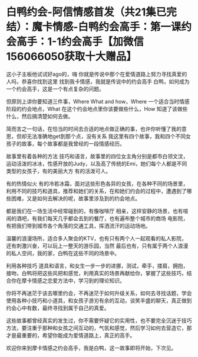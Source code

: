 # 白鸭约会-阿信情感首发（共21集已完结）：魔卡情感-白鸭约会高手：第一课约会高手：1-1约会高手【加微信156066050获取十大赠品】

这小子主板他试试好ago的，嗨 你就是传说中那个在爱情道路上努力寻找真爱的人吗，恭喜你找到这里 找到我卡情感，我就是传说中的约会高手 白鸭，如何成为一个约会高手，这是一个有点复杂的问题。

但原则上讲你要知道三件事，Where What and how，Where 一个适合当时情感阶段的约会地点，What 在这个约会地点里你该要做些什么，How 知道了该做些什么，然后搞清楚如何去做。

简而言之一句话，在恰当的时间去合适的地点做正确的事，也许你听懂了我的意思，但却无法准确地get到那个点，没有关系 我这里有四个故事，我和四个不同女孩子的故事，每个故事都是我曾经的一段情感经历。

故事里有着各种的方法 技巧和语言，故事里的四位女主角分别是都市白领文汶，运动活泼的冰冰，性感开放的Judy，以及高了传统的Emi，她们每个人都是不同类型的女孩子，有的美丽大方 有的活泼可人。

有的热情似火 有的冷若冰霜，面对这些形色各异的女孩，在各种不同的场景里，利用不同的技巧和道具，推荐和她们的关系，在和她们约会的过程中，遭遇到了哪些困难，又是如何去解决的呢，故事里涉及到的约会地点。

都是我们在一场生活中经常碰到的，有像咖啡厅 相亲，这样安静的场景，也有喧闹的酒吧，有我们每天几乎都会去到的餐厅，也有遍布整个城市的商场 电影院，有把我们带到城市各个角落的交通工具，挥洒流汗的运动场地。

温馨的浪漫场所，适合多人聚会的KTV，也有只有两个人一起观看的私人影院，还有刺激兴奋，可以玩上一整天的游乐园，当然 最后也有，只有属于两个人浪漫的私人空间，我的家，白鸭在这些不同的场景中。

利用各种技巧 道具和语言，和女生一步一步的进挪，测试，牵手，搂肩，拥抱，接吻，白鸭将把这些风把和感觉，利用真实的场景再献给你，掌握了这些技巧，结合你在摩卡情感之恋爱方法中，学习到的理论知识。

你将不再迷茫于该去哪里约会，不再迷茫于如何升级关系，如何去寻找话题，学会使用各种小技巧和小道具，和女孩子游刃有余的互动，谈笑丰盛的聊天，真正做到约会心中有数，最终寻找到属于自己的真爱。

这些故事都曾经真实的发生过，你不需要怀疑它的实用性，也不要完全沉迷于技巧方法，要注重于那种和女孩之间互动的，气氛和感觉，然后学习如何去营造它，那才是最重要的，希望你能成为爱情道路上，真正的高手。

欢迎你来到摩卡情感之约会高手，我是白鸭，这一故事即将开始，下次见。